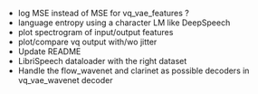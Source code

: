 * log MSE instead of MSE for vq_vae_features ?
* language entropy using a character LM like DeepSpeech
* plot spectrogram of input/output features
* plot/compare vq output with/wo jitter
* Update README
* LibriSpeech dataloader with the right dataset
* Handle the flow_wavenet and clarinet as possible decoders in vq_vae_wavenet decoder